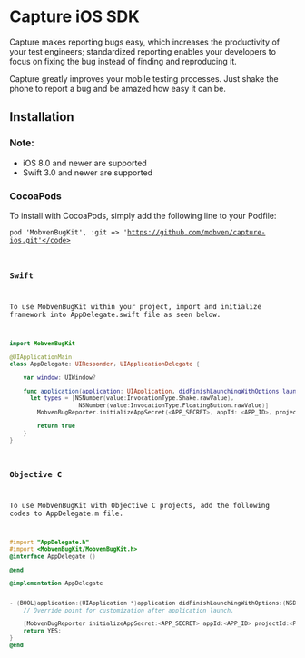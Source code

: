 # Capture iOS SDK

Capture makes reporting bugs easy, which increases the productivity of your test engineers; standardized reporting enables your developers to focus on fixing the bug instead of finding and reproducing it.

Capture greatly improves your mobile testing processes. Just shake the phone to report a bug and be amazed how easy it can be.

## Installation
### Note:
* iOS 8.0 and newer are supported
* Swift 3.0 and newer are supported

### CocoaPods
To install with CocoaPods, simply add the following line to your Podfile:

<code>pod 'MobvenBugKit', :git => 'https://github.com/mobven/capture-ios.git'</code>

### Swift
To use MobvenBugKit within your project, import and initialize framework into AppDelegate.swift
file as seen below.

```swift
import MobvenBugKit

@UIApplicationMain
class AppDelegate: UIResponder, UIApplicationDelegate {

    var window: UIWindow?

    func application(application: UIApplication, didFinishLaunchingWithOptions launchOptions: [NSObject: AnyObject]?) -> Bool {
      let types = [NSNumber(value:InvocationType.Shake.rawValue),
					NSNumber(value:InvocationType.FloatingButton.rawValue)]
	    MobvenBugReporter.initializeAppSecret(<APP_SECRET>, appId: <APP_ID>, projectId: <PROJECT_ID>, invokeTypes:types)

		return true
    }
}
```


### Objective C
To use MobvenBugKit with Objective C projects, add the following codes to AppDelegate.m file.

```objective-c
#import "AppDelegate.h"
#import <MobvenBugKit/MobvenBugKit.h>
@interface AppDelegate ()

@end

@implementation AppDelegate


- (BOOL)application:(UIApplication *)application didFinishLaunchingWithOptions:(NSDictionary *)launchOptions {
	// Override point for customization after application launch.

	[MobvenBugReporter initializeAppSecret:<APP_SECRET> appId:<APP_ID> projectId:<PROJECT_ID> invokeTypes:@[@(Shake), @(FloatingButton)]];
	return YES;
}
@end
```
